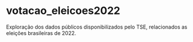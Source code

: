 # votacao_eleicoes2022
Exploração dos dados públicos disponibilizados pelo TSE, relacionados as eleições brasileiras de 2022.
